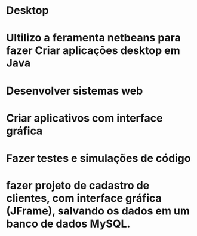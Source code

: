 # Desktop
# Ultilizo a feramenta netbeans para fazer Criar aplicações desktop em Java
# Desenvolver sistemas web
# Criar aplicativos com interface gráfica
# Fazer testes e simulações de código
# fazer projeto de cadastro de clientes, com interface gráfica (JFrame), salvando os dados em um banco de dados MySQL.
